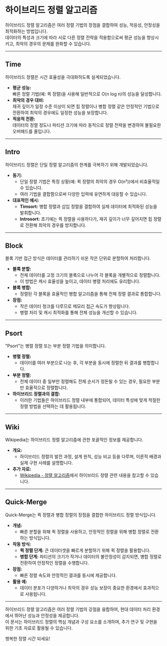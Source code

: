 # 하이브리드 정렬 알고리즘

하이브리드 정렬 알고리즘은 여러 정렬 기법의 장점을 결합하여 성능, 적응성, 안정성을 최적화하는 방법입니다.  
데이터의 특성과 크기에 따라 서로 다른 정렬 전략을 적용함으로써 평균 성능을 향상시키고, 최악의 경우의 문제를 완화할 수 있습니다.

---

## Time
하이브리드 정렬은 시간 효율성을 극대화하도록 설계되었습니다.
- **평균 성능:**  
  빠른 정렬 기법(예: 퀵 정렬)을 사용해 일반적으로 O(n log n)의 성능을 달성합니다.
- **최악의 경우 대비:**  
  재귀 깊이가 일정 수준 이상이 되면 힙 정렬이나 병합 정렬 같은 안정적인 기법으로 전환하여 최악의 경우에도 일정한 성능을 보장합니다.
- **적응적 전환:**  
  데이터의 정렬 정도나 파티션 크기에 따라 동적으로 정렬 전략을 변경하여 불필요한 오버헤드를 줄입니다.

---

## Intro
하이브리드 정렬은 단일 정렬 알고리즘의 한계를 극복하기 위해 개발되었습니다.
- **동기:**  
  - 단일 정렬 기법은 특정 상황(예: 퀵 정렬의 최악의 경우 O(n²))에서 비효율적일 수 있습니다.  
  - 여러 기법을 결합함으로써 다양한 입력에 유연하게 대응할 수 있습니다.
- **대표적인 예시:**  
  - **Timsort:** 병합 정렬과 삽입 정렬을 결합하여 실제 데이터에 최적화된 성능을 발휘합니다.  
  - **Introsort:** 초기에는 퀵 정렬을 사용하다가, 재귀 깊이가 너무 깊어지면 힙 정렬로 전환해 최악의 경우를 방지합니다.

---

## Block
블록 기반 접근 방식은 데이터를 관리하기 쉬운 작은 단위로 분할하여 처리합니다.
- **블록 분할:**  
  - 전체 데이터를 고정 크기의 블록으로 나누어 각 블록을 개별적으로 정렬합니다.  
  - 이 방법은 캐시 효율성을 높이고, 데이터 병렬 처리에도 유리합니다.
- **블록 병합:**  
  - 정렬된 각 블록을 효율적인 병합 알고리즘을 통해 전체 정렬 결과로 통합합니다.
- **장점:**  
  - 작은 데이터 청크를 다루므로 메모리 접근 속도가 향상됩니다.  
  - 병렬 처리 및 캐시 최적화를 통해 전체 성능을 개선할 수 있습니다.

---

## Psort
"Psort"는 병렬 정렬 또는 부분 정렬 기법을 의미합니다.
- **병렬 정렬:**  
  - 데이터를 여러 부분으로 나눈 후, 각 부분을 동시에 정렬한 뒤 결과를 병합합니다.
- **부분 정렬:**  
  - 전체 데이터 중 일부만 정렬해도 전체 순서가 정돈될 수 있는 경우, 필요한 부분만 효율적으로 정렬합니다.
- **하이브리드 정렬과의 결합:**  
  - 이러한 기법들은 하이브리드 정렬 내부에 통합되어, 데이터 특성에 맞게 적절한 정렬 방법을 선택하는 데 활용됩니다.

---

## Wiki
Wikipedia는 하이브리드 정렬 알고리즘에 관한 포괄적인 정보를 제공합니다.
- **개요:**  
  - 하이브리드 정렬의 발전 과정, 설계 원칙, 성능 비교 등을 다루며, 이론적 배경과 실제 구현 사례를 설명합니다.
- **추가 자료:**  
  - [Wikipedia - 정렬 알고리즘](https://ko.wikipedia.org/wiki/정렬_알고리즘)에서 하이브리드 정렬 관련 내용을 참고할 수 있습니다.

---

## Quick-Merge
Quick-Merge는 퀵 정렬과 병합 정렬의 장점을 결합한 하이브리드 정렬 방식입니다.
- **개념:**  
  - 빠른 분할을 위해 퀵 정렬을 사용하고, 안정적인 정렬을 위해 병합 정렬로 전환하는 방식입니다.
- **작동 방식:**  
  - **퀵 정렬 단계:** 큰 데이터셋을 빠르게 분할하기 위해 퀵 정렬을 활용합니다.  
  - **병합 단계:** 파티션의 크기가 작거나 데이터의 불안정성이 감지되면, 병합 정렬로 전환하여 안정적인 정렬을 수행합니다.
- **장점:**  
  - 빠른 정렬 속도와 안정적인 결과를 동시에 제공합니다.
- **활용 예:**  
  - 데이터 분포가 다양하거나 최악의 경우 성능 보장이 중요한 환경에서 효과적으로 사용됩니다.

---

하이브리드 정렬 알고리즘은 여러 정렬 기법의 강점을 융합하여, 현대 데이터 처리 환경에서 뛰어난 성능과 안정성을 제공합니다.  
이 문서는 하이브리드 정렬의 핵심 개념과 구성 요소를 소개하며, 추가 연구 및 구현을 위한 기초 자료로 활용될 수 있습니다.

행복한 정렬 시간 되세요!